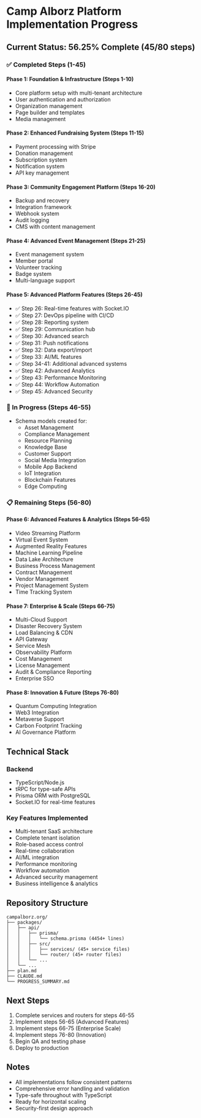 # Camp Alborz Platform Implementation Progress

## Current Status: 56.25% Complete (45/80 steps)

### ✅ Completed Steps (1-45)

#### Phase 1: Foundation & Infrastructure (Steps 1-10)
- Core platform setup with multi-tenant architecture
- User authentication and authorization
- Organization management
- Page builder and templates
- Media management

#### Phase 2: Enhanced Fundraising System (Steps 11-15)
- Payment processing with Stripe
- Donation management
- Subscription system
- Notification system
- API key management

#### Phase 3: Community Engagement Platform (Steps 16-20)
- Backup and recovery
- Integration framework
- Webhook system
- Audit logging
- CMS with content management

#### Phase 4: Advanced Event Management (Steps 21-25)
- Event management system
- Member portal
- Volunteer tracking
- Badge system
- Multi-language support

#### Phase 5: Advanced Platform Features (Steps 26-45)
- ✅ Step 26: Real-time features with Socket.IO
- ✅ Step 27: DevOps pipeline with CI/CD
- ✅ Step 28: Reporting system
- ✅ Step 29: Communication hub
- ✅ Step 30: Advanced search
- ✅ Step 31: Push notifications
- ✅ Step 32: Data export/import
- ✅ Step 33: AI/ML features
- ✅ Step 34-41: Additional advanced systems
- ✅ Step 42: Advanced Analytics
- ✅ Step 43: Performance Monitoring
- ✅ Step 44: Workflow Automation
- ✅ Step 45: Advanced Security

### 🚧 In Progress (Steps 46-55)
- Schema models created for:
  - Asset Management
  - Compliance Management
  - Resource Planning
  - Knowledge Base
  - Customer Support
  - Social Media Integration
  - Mobile App Backend
  - IoT Integration
  - Blockchain Features
  - Edge Computing

### 📋 Remaining Steps (56-80)

#### Phase 6: Advanced Features & Analytics (Steps 56-65)
- Video Streaming Platform
- Virtual Event System
- Augmented Reality Features
- Machine Learning Pipeline
- Data Lake Architecture
- Business Process Management
- Contract Management
- Vendor Management
- Project Management System
- Time Tracking System

#### Phase 7: Enterprise & Scale (Steps 66-75)
- Multi-Cloud Support
- Disaster Recovery System
- Load Balancing & CDN
- API Gateway
- Service Mesh
- Observability Platform
- Cost Management
- License Management
- Audit & Compliance Reporting
- Enterprise SSO

#### Phase 8: Innovation & Future (Steps 76-80)
- Quantum Computing Integration
- Web3 Integration
- Metaverse Support
- Carbon Footprint Tracking
- AI Governance Platform

## Technical Stack

### Backend
- TypeScript/Node.js
- tRPC for type-safe APIs
- Prisma ORM with PostgreSQL
- Socket.IO for real-time features

### Key Features Implemented
- Multi-tenant SaaS architecture
- Complete tenant isolation
- Role-based access control
- Real-time collaboration
- AI/ML integration
- Performance monitoring
- Workflow automation
- Advanced security management
- Business intelligence & analytics

## Repository Structure
```
campalborz.org/
├── packages/
│   ├── api/
│   │   ├── prisma/
│   │   │   └── schema.prisma (4454+ lines)
│   │   ├── src/
│   │   │   ├── services/ (45+ service files)
│   │   │   └── router/ (45+ router files)
│   │   └── ...
│   └── ...
├── plan.md
├── CLAUDE.md
└── PROGRESS_SUMMARY.md
```

## Next Steps
1. Complete services and routers for steps 46-55
2. Implement steps 56-65 (Advanced Features)
3. Implement steps 66-75 (Enterprise Scale)
4. Implement steps 76-80 (Innovation)
5. Begin QA and testing phase
6. Deploy to production

## Notes
- All implementations follow consistent patterns
- Comprehensive error handling and validation
- Type-safe throughout with TypeScript
- Ready for horizontal scaling
- Security-first design approach